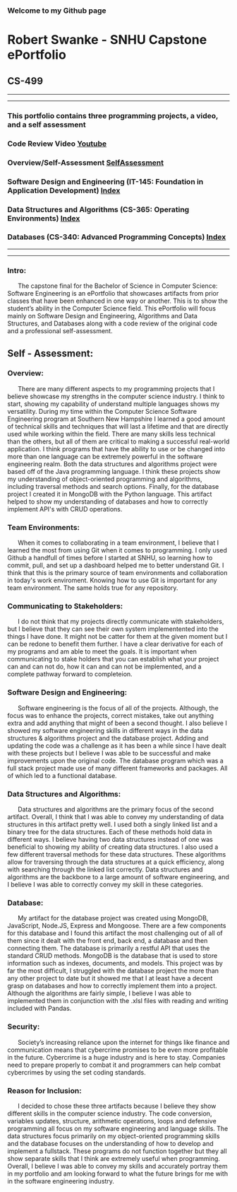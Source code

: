 ### Welcome to my Github page

# Robert Swanke - SNHU Capstone ePortfolio
## CS-499

------------------------------------------------------------
------------------------------------------------------------
### This portfolio contains three programming projects, a video, and a self assessment
### Code Review Video [Youtube](https://youtu.be/CVC4QTA9t50)
### Overview/Self-Assessment [SelfAssessment](https://rjswanke.github.io/)
### Software Design and Engineering (IT-145: Foundation in Application Development) [Index](https://github.com/RJSwanke/RJSwanke.github.io/blob/main/Index.md)
### Data Structures and Algorithms (CS-365: Operating Environments) [Index](https://github.com/RJSwanke/RJSwanke.github.io/blob/main/Index.md)
### Databases (CS-340: Advanced Programming Concepts) [Index](https://github.com/RJSwanke/RJSwanke.github.io/blob/main/Index.md)
-------------------------------------------------------------
------------------------------------------------------------

### Intro:
&nbsp;&nbsp;&nbsp;&nbsp;&nbsp;&nbsp;The capstone final for the Bachelor of Science in Computer Science: Software Engineering is an ePortfolio that showcases artifacts from prior classes that have been enhanced in one way or another. This is to show the student’s ability in the Computer Science field. This ePortfolio will focus mainly on Software Design and Engineering, Algorithms and Data Structures, and Databases along with a code review of the original code and a professional self-assessment.

## Self - Assessment: 
### Overview:
&nbsp;&nbsp;&nbsp;&nbsp;&nbsp;&nbsp;There are many different aspects to my programming projects that I believe showcase my strengths in the computer science industry. I think to start, showing my capability of understand multiple languages shows my versatility. During my time within the Computer Science Software Engineering program at Southern New Hampshire I learned a good amount of technical skills and techniques that will last a lifetime and that are directly used while working within the field. There are many skills less technical than the others, but all of them are critical to making a successful real-world application. I think programs that have the ability to use or be changed into more than one language can be extremely powerful in the software engineering realm. Both the data structures and algorithms project were based off of the Java programming language. I think these projects show my understanding of object-oriented programming and algorithms, including traversal methods and search options. Finally, for the database project I created it in MongoDB with the Python language. This artifact helped to show my understanding of databases and how to correctly implement API's with CRUD operations.
 
### Team Environments:
&nbsp;&nbsp;&nbsp;&nbsp;&nbsp;&nbsp;When it comes to collaborating in a team environment, I believe that I learned the most from using Git when it comes to programming. I only used Github a handfull of times before I started at SNHU, so learning how to commit, pull, and set up a dashboard helped me to better understand Git. I think that this is the primary source of team environments and collaboration in today's work enviroment. Knowing how to use Git is important for any team environment. The same holds true for any repository. 

### Communicating to Stakeholders:
&nbsp;&nbsp;&nbsp;&nbsp;&nbsp;&nbsp;I do not think that my projects directly communicate with stakeholders, but I believe that they can see their own system implementented into the things I have done. It might not be catter for them at the given moment but I can be redone to benefit them further. I have a clear derivative for each of my programs and am able to  meet the goals. It is important when communicating to stake holders that you can establish what your project can and can not do, how it can and can not be implemented, and a complete pathway forward to completeion.

### Software Design and Engineering:
&nbsp;&nbsp;&nbsp;&nbsp;&nbsp;&nbsp;Software engineering is the focus of all of the projects. Although, the focus was to enhance the projects, correct mistakes, take out anything extra and add anything that might of been a second thought. I also believe I showed my software engineering skills in different ways in the data structures & algorithms project and the database project. Adding and updating the code was a challenge as it has been a while since I have dealt with these projects but I believe I was able to be successful and make improvements upon the original code. The database program which was a full stack project made use of many different frameworks and packages. All of which led to a functional database.  

### Data Structures and Algorithms:
&nbsp;&nbsp;&nbsp;&nbsp;&nbsp;&nbsp;Data structures and algorithms are the primary focus of the second artifact. Overall, I think  that I was able to convey my understanding of data structures in this artifact pretty well. I used both a singly linked list and a binary tree for the data structures. Each of these methods hold data in different ways. I believe having two data structures instead of one was beneficial to showing my ability of creating data structures. I also used a few different traversal methods for these data structures. These algorithms allow for traversing through the data structures at a quick efficiency, along with searching through the linked list correctly. Data structures and algorithms are the backbone to a large amount of software engineering, and I believe I was able to correctly convey my skill in these categories.

### Database:
&nbsp;&nbsp;&nbsp;&nbsp;&nbsp;&nbsp;My artifact for the database project was created using MongoDB, JavaScript, Node.JS, Express and Mongoose. There are a few components for this database and I found this artifact the most challenging out of all of them since it dealt with the front end, back end, a database and then connecting them. The database is primarily a restful API that uses the standard CRUD methods. MongoDB is the database that is used to store information such as indexes, documents, and models. This project was by far the most difficult, I struggled with the database project the more than any other project to date but it showed me that I at least have a decent grasp on databases and how to correctly implement them into a project. Although the algorithms are fairly simple, I believe I was able to implemented them in conjunction with the .xlsl files with reading and writing included with Pandas.

### Security:
&nbsp;&nbsp;&nbsp;&nbsp;&nbsp;&nbsp;Society’s increasing reliance upon the internet for things like finance and communication means that cybercrime promises to be even more profitable in the future. Cybercrime is a huge industry and is here to stay. Companies need to prepare properly to combat it and programmers can help combat cybercrimes by using the set coding standards. 

### Reason for Inclusion: 
&nbsp;&nbsp;&nbsp;&nbsp;&nbsp;&nbsp;I decided to chose these three artifacts because I believe they show different skills in the computer science industry. The code conversion, variables updates, structure, arithmetic operations, loops and defensive programming all focus on my software engineering and language skills. The data structures focus primarily on my object-oriented programming skills and the database focuses on the understanding of how to develop and implement a fullstack. These programs do not function together but they all show separate skills that I think are extremely useful when programming. Overall, I believe I was able to convey my skills and accurately portray them in my portfolio and am looking forward to what the future brings for me with in the software engineering industry. 
